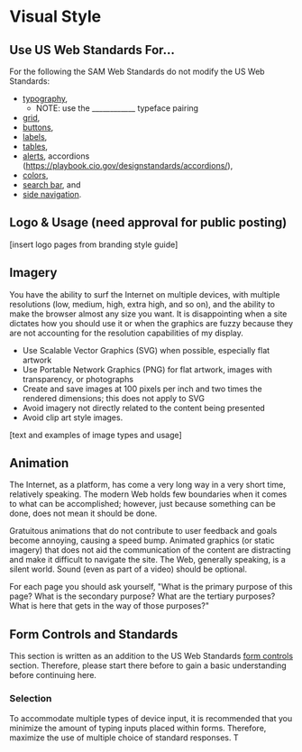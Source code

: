 # Visual Style
## Use US Web Standards For…
For the following the SAM Web Standards do not modify the US Web Standards:
* [typography](https://playbook.cio.gov/designstandards/visual-style/#typography),
	* NOTE: use the ____________ typeface pairing
* [grid](https://playbook.cio.gov/designstandards/grids/),
* [buttons](https://playbook.cio.gov/designstandards/buttons/),
* [labels](https://playbook.cio.gov/designstandards/labels/),
* [tables](https://playbook.cio.gov/designstandards/tables/),
* [alerts](https://playbook.cio.gov/designstandards/alerts/),
accordions (https://playbook.cio.gov/designstandards/accordions/),
* [colors](https://playbook.cio.gov/designstandards/visual-style/#colors),
* [search bar](https://playbook.cio.gov/designstandards/search-bar/), and 
* [side navigation](https://playbook.cio.gov/designstandards/sidenav/).

## Logo & Usage (need approval for public posting)
[insert logo pages from branding style guide]

## Imagery
You have the ability to surf the Internet on multiple devices, with multiple resolutions (low, medium, high, extra high, and so on), and the ability to make the browser almost any size you want. It is disappointing when a site dictates how you should use it or when the graphics are fuzzy because they are not accounting for the resolution capabilities of my display.
 * Use Scalable Vector Graphics (SVG) when possible, especially flat artwork
 * Use Portable Network Graphics (PNG) for flat artwork, images with transparency, or photographs
 * Create and save images at 100 pixels per inch and two times the rendered dimensions; this does not apply to SVG
 * Avoid imagery not directly related to the content being presented
 * Avoid clip art style images.

[text and examples of image types and usage]

## Animation
The Internet, as a platform, has come a very long way in a very short time, relatively speaking. The modern Web holds few boundaries when it comes to what can be accomplished; however, just because something can be done, does not mean it should be done. 

Gratuitous animations that do not contribute to user feedback and goals become annoying, causing a speed bump. Animated graphics (or static imagery) that does not aid the communication of the content are distracting and make it difficult to navigate the site. The Web, generally speaking, is a silent world.  Sound (even as part of a video) should be optional. 

For each page you should ask yourself, "What is the primary purpose of this page? What is the secondary purpose? What are the tertiary purposes? What is here that gets in the way of those purposes?"

## Form Controls and Standards
This section is written as an addition to the US Web Standards [form controls](https://playbook.cio.gov/designstandards/form-controls/) section. Therefore, please start there before to gain a basic understanding before continuing here.

### Selection
To accommodate multiple types of device input, it is recommended that you minimize the amount of typing inputs placed within forms. Therefore, maximize the use of multiple choice of standard responses. T
